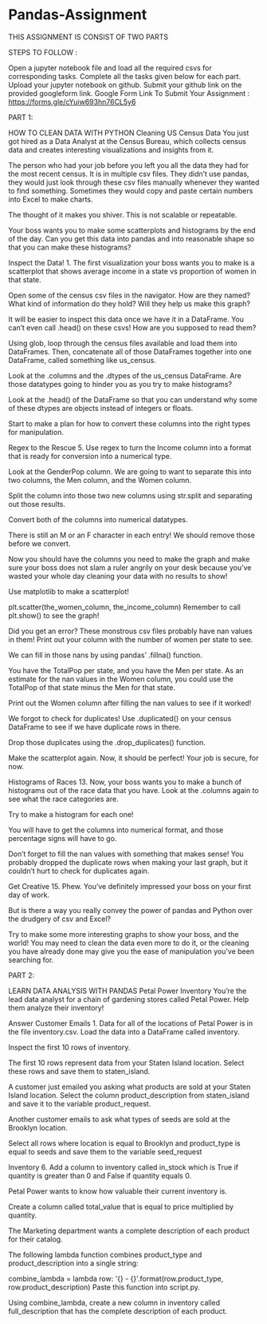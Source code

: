 # Pandas-Assignment

THIS ASSIGNMENT IS CONSIST OF TWO PARTS

STEPS TO FOLLOW :

Open a jupyter notebook file and load all the required csvs for corresponding tasks.
Complete all the tasks given below for each part.
Upload your jupyter notebook on github.
Submit your github link on the provided googleform link.
Google Form Link To Submit Your Assignment : https://forms.gle/cYuiw693hn76CL5y6

PART 1:

HOW TO CLEAN DATA WITH PYTHON Cleaning US Census Data You just got hired as a Data Analyst at the Census Bureau, which collects census data and creates interesting visualizations and insights from it.

The person who had your job before you left you all the data they had for the most recent census. It is in multiple csv files. They didn’t use pandas, they would just look through these csv files manually whenever they wanted to find something. Sometimes they would copy and paste certain numbers into Excel to make charts.

The thought of it makes you shiver. This is not scalable or repeatable.

Your boss wants you to make some scatterplots and histograms by the end of the day. Can you get this data into pandas and into reasonable shape so that you can make these histograms?

Inspect the Data! 1. The first visualization your boss wants you to make is a scatterplot that shows average income in a state vs proportion of women in that state.

Open some of the census csv files in the navigator. How are they named? What kind of information do they hold? Will they help us make this graph?

It will be easier to inspect this data once we have it in a DataFrame. You can’t even call .head() on these csvs! How are you supposed to read them?

Using glob, loop through the census files available and load them into DataFrames. Then, concatenate all of those DataFrames together into one DataFrame, called something like us_census.

Look at the .columns and the .dtypes of the us_census DataFrame. Are those datatypes going to hinder you as you try to make histograms?

Look at the .head() of the DataFrame so that you can understand why some of these dtypes are objects instead of integers or floats.

Start to make a plan for how to convert these columns into the right types for manipulation.

Regex to the Rescue 5. Use regex to turn the Income column into a format that is ready for conversion into a numerical type.

Look at the GenderPop column. We are going to want to separate this into two columns, the Men column, and the Women column.

Split the column into those two new columns using str.split and separating out those results.

Convert both of the columns into numerical datatypes.

There is still an M or an F character in each entry! We should remove those before we convert.

Now you should have the columns you need to make the graph and make sure your boss does not slam a ruler angrily on your desk because you’ve wasted your whole day cleaning your data with no results to show!

Use matplotlib to make a scatterplot!

plt.scatter(the_women_column, the_income_column) Remember to call plt.show() to see the graph!

Did you get an error? These monstrous csv files probably have nan values in them! Print out your column with the number of women per state to see.

We can fill in those nans by using pandas’ .fillna() function.

You have the TotalPop per state, and you have the Men per state. As an estimate for the nan values in the Women column, you could use the TotalPop of that state minus the Men for that state.

Print out the Women column after filling the nan values to see if it worked!

We forgot to check for duplicates! Use .duplicated() on your census DataFrame to see if we have duplicate rows in there.

Drop those duplicates using the .drop_duplicates() function.

Make the scatterplot again. Now, it should be perfect! Your job is secure, for now.

Histograms of Races 13. Now, your boss wants you to make a bunch of histograms out of the race data that you have. Look at the .columns again to see what the race categories are.

Try to make a histogram for each one!

You will have to get the columns into numerical format, and those percentage signs will have to go.

Don’t forget to fill the nan values with something that makes sense! You probably dropped the duplicate rows when making your last graph, but it couldn’t hurt to check for duplicates again.

Get Creative 15. Phew. You’ve definitely impressed your boss on your first day of work.

But is there a way you really convey the power of pandas and Python over the drudgery of csv and Excel?

Try to make some more interesting graphs to show your boss, and the world! You may need to clean the data even more to do it, or the cleaning you have already done may give you the ease of manipulation you’ve been searching for.

PART 2:

LEARN DATA ANALYSIS WITH PANDAS Petal Power Inventory You’re the lead data analyst for a chain of gardening stores called Petal Power. Help them analyze their inventory!

Answer Customer Emails 1. Data for all of the locations of Petal Power is in the file inventory.csv. Load the data into a DataFrame called inventory.

Inspect the first 10 rows of inventory.

The first 10 rows represent data from your Staten Island location. Select these rows and save them to staten_island.

A customer just emailed you asking what products are sold at your Staten Island location. Select the column product_description from staten_island and save it to the variable product_request.

Another customer emails to ask what types of seeds are sold at the Brooklyn location.

Select all rows where location is equal to Brooklyn and product_type is equal to seeds and save them to the variable seed_request

Inventory 6. Add a column to inventory called in_stock which is True if quantity is greater than 0 and False if quantity equals 0.

Petal Power wants to know how valuable their current inventory is.

Create a column called total_value that is equal to price multiplied by quantity.

The Marketing department wants a complete description of each product for their catalog.

The following lambda function combines product_type and product_description into a single string:

combine_lambda = lambda row:
'{} - {}'.format(row.product_type, row.product_description) Paste this function into script.py.

Using combine_lambda, create a new column in inventory called full_description that has the complete description of each product.
